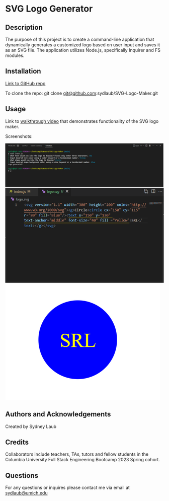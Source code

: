 # SVG Logo Generator

## Description
The purpose of this project is to create a command-line application that dynamically generates a customized logo based on user input and saves it as an SVG file. The application utilizes Node.js, specifically Inquirer and FS modules. 

## Installation
[Link to GitHub repo](https://github.com/sydlaub/SVG-Logo-Maker)

To clone the repo:
git clone git@github.com:sydlaub/SVG-Logo-Maker.git

## Usage
Link to [walkthrough video](https://drive.google.com/file/d/1V7CAxWGIkYLE3gvuNFbnFapdUP18eg6D/view) that demonstrates functionality of the SVG logo maker.

Screenshots: 

![Inquirer function example](/examples/images/Inquirer-code-example.png)
![Generated logo code](/examples/images/generated-logo-code.png)
![Generated logo example](/examples/images/SRL-Logo-Example.png)

## Authors and Acknowledgements
Created by Sydney Laub

## Credits
Collaborators include teachers, TAs, tutors and fellow students in the Columbia University Full Stack Engineering Bootcamp 2023 Spring cohort. 

## Questions
For any questions or inquires please contact me via email at sydlaub@umich.edu